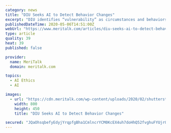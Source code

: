 ```yaml
---
category: news
title: "DIU Seeks AI to Detect Behavior Changes"
excerpt: "DIU identifies “vulnerability” as circumstances and behaviors that could lead members at “higher risk of involvement in activities and situations likely to produce unwanted or negative outcomes” for other members or the mission."
publishedDateTime: 2020-05-06T14:51:00Z
webUrl: "https://www.meritalk.com/articles/diu-seeks-ai-to-detect-behavior-changes/"
type: article
quality: 39
heat: 39
published: false

provider:
  name: MeriTalk
  domain: meritalk.com

topics:
  - AI Ethics
  - AI

images:
  - url: "https://cdn.meritalk.com/wp-content/uploads/2020/02/shutterstock_1176583042-min.jpg"
    width: 800
    height: 450
    title: "DIU Seeks AI to Detect Behavior Changes"

secured: "JQaOhsqbefyEdyjYrqpfgBha1CmlncrYCM0KcEX4uh7doHhQ52fvghuFYUjrQx/fveJPEBrj+6aHEufDNNVV8ZUcWn1AnQqJ3R6NNKGGcxHUUt0SK6Io7TYXE41MnoceWxwR6L3SI7IMHkERV3Z8NsgrRnX2CK9BgJL8/+fhKeBqw7FDQn1mhposR+MEdiKuSHEiTbxaaUXUBakqeeM9PK1ntz5sxmrysWatMhhlPFsotXsRRGRFsY6W6u7XBHLpIOno/md+FMh4bODZ27cZwyoeTdE3xO3Pht9UpIyEz+/v9FZVdckFXCGBrfoLr9OE;60SCAQvttiPfQsIG1kxFLg=="
---
```


